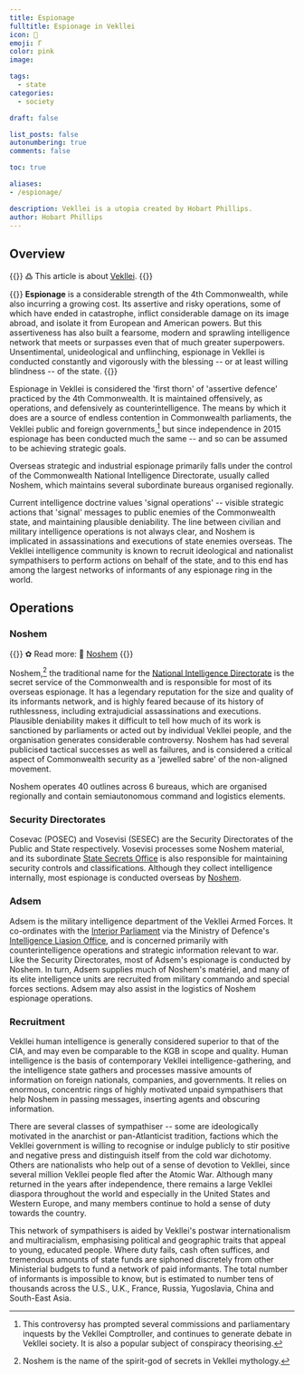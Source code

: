 ```yaml
---
title: Espionage
fulltitle: Espionage in Vekllei
icon: 🔎
emoji: Γ
color: pink
image: 

tags: 
  - state
categories:
  - society

draft: false

list_posts: false
autonumbering: true
comments: false

toc: true

aliases:
- /espionage/

description: Vekllei is a utopia created by Hobart Phillips.
author: Hobart Phillips
---
```


## Overview

{{<hint>}}
߷ This article is about [Vekllei](/intro/#what-is-vekllei).
{{</hint>}}

{{<hint panel>}}
**Espionage** is a considerable strength of the 4th Commonwealth, while also incurring a growing cost. Its assertive and risky operations, some of which have ended in catastrophe, inflict considerable damage on its image abroad, and isolate it from European and American powers. But this assertiveness has also built a fearsome, modern and sprawling intelligence network that meets or surpasses even that of much greater superpowers. Unsentimental, unideological and unflinching, espionage in Vekllei is conducted constantly and vigorously with the blessing -- or at least willing blindness -- of the state.
{{</hint>}}

Espionage in Vekllei is considered the 'first thorn' of 'assertive defence' practiced by the 4th Commonwealth. It is maintained offensively, as operations, and defensively as counterintelligence. The means by which it does are a source of endless contention in Commonwealth parliaments, the Vekllei public and foreign governments,[^1] but since independence in 2015 espionage has been conducted much the same -- and so can be assumed to be achieving strategic goals.

Overseas strategic and industrial espionage primarily falls under the control of the Commonwealth National Intelligence Directorate, usually called Noshem, which maintains several subordinate bureaus organised regionally.

Current intelligence doctrine values 'signal operations' -- visible strategic actions that 'signal' messages to public enemies of the Commonwealth state, and maintaining plausible deniability. The line between civilian and military intelligence operations is not always clear, and Noshem is implicated in assassinations and executions of state enemies overseas. The Vekllei intelligence community is known to recruit ideological and nationalist sympathisers to perform actions on behalf of the state, and to this end has among the largest networks of informants of any espionage ring in the world.

## Operations

### Noshem

{{<hint>}}
✿ Read more: <span class="smallicon">🏹</span> [Noshem](/utopia/society/state/government/commonwealth/security/#national-intelligence-directorate)
{{</hint>}}

Noshem,[^2] the traditional name for the [National Intelligence Directorate](/utopia/society/state/government/commonwealth/security/#national-intelligence-directorate) is the secret service of the Commonwealth and is responsible for most of its overseas espionage. It has a legendary reputation for the size and quality of its informants network, and is highly feared because of its history of ruthlessness, including extrajudicial assassinations and executions. Plausible deniability makes it difficult to tell how much of its work is sanctioned by parliaments or acted out by individual Vekllei people, and the organisation generates considerable controversy. Noshem has had several publicised tactical successes as well as failures, and is considered a critical aspect of Commonwealth security as a 'jewelled sabre' of the non-aligned movement.

Noshem operates 40 outlines across 6 bureaus, which are organised regionally and contain semiautonomous command and logistics elements.

### Security Directorates

Cosevac (POSEC) and Vosevisi (SESEC) are the Security Directorates of the Public and State respectively. Vosevisi processes some Noshem material, and its subordinate [State Secrets Office](/utopia/society/state/government/commonwealth/security/#state-secrets-office) is also responsible for maintaining security controls and classifications. Although they collect intelligence internally, most espionage is conducted overseas by [Noshem](#noshem).

### Adsem

Adsem is the military intelligence department of the Vekllei Armed Forces. It co-ordinates with the [Interior Parliament](/utopia/society/state/government/interior/) via the Ministry of Defence's [Intelligence Liasion Office](/utopia/society/state/government/interior/defence/#intelligence-liaison-office), and is concerned primarily with counterintelligence operations and strategic information relevant to war. Like the Security Directorates, most of Adsem's espionage is conducted by Noshem. In turn, Adsem supplies much of Noshem's matériel, and many of its elite intelligence units are recruited from military commando and special forces sections. Adsem may also assist in the logistics of Noshem espionage operations.

### Recruitment

Vekllei human intelligence is generally considered superior to that of the CIA, and may even be comparable to the KGB in scope and quality. Human intelligence is the basis of contemporary Vekllei intelligence-gathering, and the intelligence state gathers and processes massive amounts of information on foreign nationals, companies, and governments. It relies on enormous, concentric rings of highly motivated unpaid sympathisers that help Noshem in passing messages, inserting agents and obscuring information.

There are several classes of sympathiser -- some are ideologically motivated in the anarchist or pan-Atlanticist tradition, factions which the Vekllei government is willing to recognise or indulge publicly to stir positive and negative press and distinguish itself from the cold war dichotomy. Others are nationalists who help out of a sense of devotion to Vekllei, since several million Vekllei people fled after the Atomic War. Although many returned in the years after independence, there remains a large Vekllei diaspora throughout the world and especially in the United States and Western Europe, and many members continue to hold a sense of duty towards the country.

This network of sympathisers is aided by Vekllei's postwar internationalism and multiracialism, emphasising political and geographic traits that appeal to young, educated people. Where duty fails, cash often suffices, and tremendous amounts of state funds are siphoned discretely from other Ministerial budgets to fund a network of paid informants. The total number of informants is impossible to know, but is estimated to number tens of thousands across the U.S., U.K., France, Russia, Yugoslavia, China and South-East Asia. 

[^1]: This controversy has prompted several commissions and parliamentary inquests by the Vekllei Comptroller, and continues to generate debate in Vekllei society. It is also a popular subject of conspiracy theorising.
[^2]: Noshem is the name of the spirit-god of secrets in Vekllei mythology.